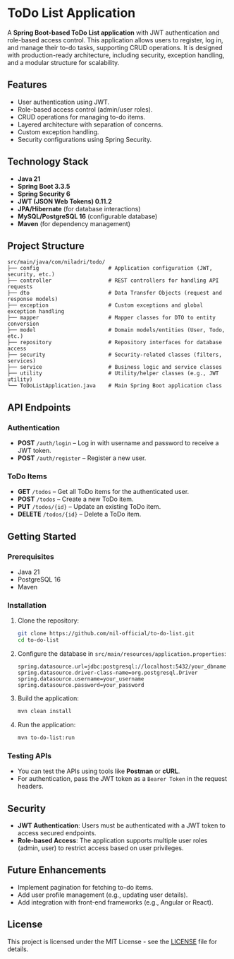 # ToDo List Application

A **Spring Boot-based ToDo List application** with JWT authentication and role-based access control. This application allows users to register, log in, and manage their to-do tasks, supporting CRUD operations. It is designed with production-ready architecture, including security, exception handling, and a modular structure for scalability.

## Features
- User authentication using JWT.
- Role-based access control (admin/user roles).
- CRUD operations for managing to-do items.
- Layered architecture with separation of concerns.
- Custom exception handling.
- Security configurations using Spring Security.

## Technology Stack
- **Java 21**
- **Spring Boot 3.3.5**
- **Spring Security 6**
- **JWT (JSON Web Tokens) 0.11.2**
- **JPA/Hibernate** (for database interactions)
- **MySQL/PostgreSQL 16** (configurable database)
- **Maven** (for dependency management)

## Project Structure
```plaintext
src/main/java/com/niladri/todo/
├── config                      # Application configuration (JWT, security, etc.)
├── controller                  # REST controllers for handling API requests
├── dto                         # Data Transfer Objects (request and response models)
├── exception                   # Custom exceptions and global exception handling
├── mapper                      # Mapper classes for DTO to entity conversion
├── model                       # Domain models/entities (User, Todo, etc.)
├── repository                  # Repository interfaces for database access
├── security                    # Security-related classes (filters, services)
├── service                     # Business logic and service classes
├── utility                     # Utility/helper classes (e.g., JWT utility)
└── ToDoListApplication.java    # Main Spring Boot application class
```

## API Endpoints

### Authentication
- **POST** `/auth/login` – Log in with username and password to receive a JWT token.
- **POST** `/auth/register` – Register a new user.

### ToDo Items
- **GET** `/todos` – Get all ToDo items for the authenticated user.
- **POST** `/todos` – Create a new ToDo item.
- **PUT** `/todos/{id}` – Update an existing ToDo item.
- **DELETE** `/todos/{id}` – Delete a ToDo item.

## Getting Started

### Prerequisites
- Java 21
- PostgreSQL 16
- Maven

### Installation
1. Clone the repository:
   ```bash
   git clone https://github.com/nil-official/to-do-list.git
   cd to-do-list

2. Configure the database in `src/main/resources/application.properties`:
   ```properties
   spring.datasource.url=jdbc:postgresql://localhost:5432/your_dbname
   spring.datasource.driver-class-name=org.postgresql.Driver
   spring.datasource.username=your_username
   spring.datasource.password=your_password
   ```

3. Build the application:
   ```bash
   mvn clean install
   ```

4. Run the application:
   ```bash
   mvn to-do-list:run
   ```

### Testing APIs
- You can test the APIs using tools like **Postman** or **cURL**.
- For authentication, pass the JWT token as a `Bearer Token` in the request headers.

## Security
- **JWT Authentication**: Users must be authenticated with a JWT token to access secured endpoints.
- **Role-based Access**: The application supports multiple user roles (admin, user) to restrict access based on user privileges.

## Future Enhancements
- Implement pagination for fetching to-do items.
- Add user profile management (e.g., updating user details).
- Add integration with front-end frameworks (e.g., Angular or React).

## License
This project is licensed under the MIT License - see the [LICENSE](LICENSE) file for details.
